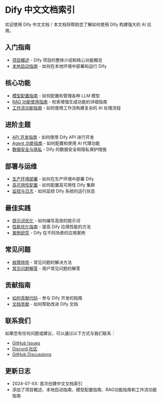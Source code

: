 # Dify 中文文档索引

欢迎使用 Dify 中文文档！本文档将帮助您了解如何使用 Dify 构建强大的 AI 应用。

## 入门指南

- [项目概述](./项目概述.md) - Dify 项目的整体介绍和核心功能概览
- [本地启动指南](./本地启动.md) - 如何在本地环境中部署和运行 Dify

## 核心功能

- [模型配置指南](./模型配置指南.md) - 如何配置和管理各种 LLM 模型
- [RAG 功能使用指南](./RAG功能指南.md) - 检索增强生成功能的详细指南
- [工作流功能指南](./工作流功能指南.md) - 如何使用工作流构建复杂的 AI 处理流程

## 进阶主题

- [API 开发指南](待添加) - 如何使用 Dify API 进行开发
- [Agent 功能指南](待添加) - 如何配置和使用 AI 代理功能
- [数据安全与隐私](待添加) - Dify 的数据安全和隐私保护措施

## 部署与运维

- [生产环境部署](待添加) - 如何在生产环境中部署 Dify
- [高可用性配置](待添加) - 如何配置高可用性 Dify 集群
- [监控与日志](待添加) - 如何监控 Dify 系统的运行状态

## 最佳实践

- [提示词优化](待添加) - 如何编写高效的提示词
- [性能优化指南](待添加) - 提高 Dify 应用性能的方法
- [案例研究](待添加) - Dify 在不同场景的应用案例

## 常见问题

- [故障排除](待添加) - 常见问题的解决方法
- [常见问题解答](待添加) - 用户常见问题的解答

## 贡献指南

- [如何贡献代码](待添加) - 参与 Dify 开发的指南
- [文档贡献](待添加) - 如何帮助改进 Dify 文档

## 联系我们

如果您有任何问题或建议，可以通过以下方式与我们联系：

- [GitHub Issues](https://github.com/langgenius/dify/issues)
- [Discord 社区](https://discord.gg/FngNHpbcY7)
- [GitHub Discussions](https://github.com/langgenius/dify/discussions)

## 更新日志

- 2024-07-XX: 首次创建中文文档索引
- 添加了项目概述、本地启动指南、模型配置指南、RAG功能指南和工作流功能指南 